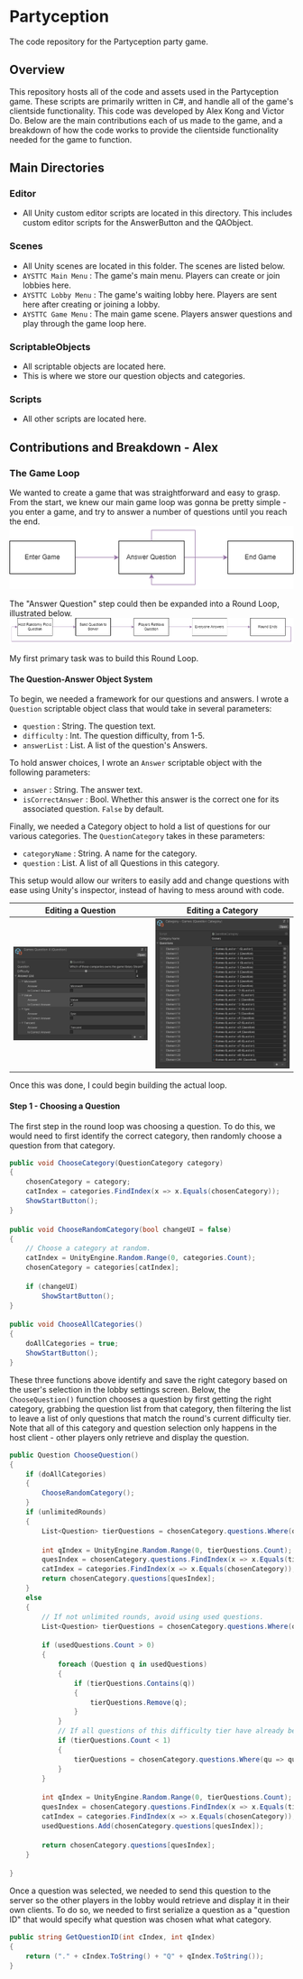 # Partyception
 The code repository for the Partyception party game.

## Overview
This repository hosts all of the code and assets used in the Partyception game.
These scripts are primarily written in C#, and handle all of the game's clientside functionality.
This code was developed by Alex Kong and Victor Do. Below are the main contributions each of us made to the game, and a breakdown of how the code works to provide the clientside functionality needed for the game to function.

## Main Directories
### Editor
- All Unity custom editor scripts are located in this directory. This includes custom editor scripts for the AnswerButton and the QAObject.
### Scenes
- All Unity scenes are located in this folder. The scenes are listed below.
- `AYSTTC Main Menu` : The game's main menu. Players can create or join lobbies here.
- `AYSTTC Lobby Menu` : The game's waiting lobby here. Players are sent here after creating or joining a lobby.
- `AYSTTC Game Menu` : The main game scene. Players answer questions and play through the game loop here.
### ScriptableObjects
- All scriptable objects are located here.
- This is where we store our question objects and categories. 
### Scripts
- All other scripts are located here.



## Contributions and Breakdown - Alex

### The Game Loop
We wanted to create a game that was straightforward and easy to grasp. From the start, we knew our main game loop was gonna be pretty simple - you enter a game, and try to answer a number of questions until you reach the end.
![Main Game Loop Flowchart](https://github.com/Tenodru/Partyception/blob/25e4aa505c1dd881a2f8a55a98c0d6696e805cb6/Other/Readme%20Resources/Alex/Game%20Loop%20Flowchart%201.png)

The "Answer Question" step could then be expanded into a Round Loop, illustrated below.
![Round Loop Flowchart](https://github.com/Tenodru/Partyception/blob/0e76fbd66557594684a1fb64e7fdd183fab46c6e/Other/Readme%20Resources/Alex/Round%20Loop.png)

My first primary task was to build this Round Loop.


#### The Question-Answer Object System
To begin, we needed a framework for our questions and answers. I wrote a `Question` scriptable object class that would take in several parameters:
- `question` : String. The question text.
- `difficulty` : Int. The question difficulty, from 1-5.
- `answerList` : List. A list of the question's Answers.

To hold answer choices, I wrote an `Answer` scriptable object with the following parameters:
- `answer` : String. The answer text.
- `isCorrectAnswer` : Bool. Whether this answer is the correct one for its associated question. `False` by default.

Finally, we needed a Category object to hold a list of questions for our various categories. The `QuestionCategory` takes in these parameters:
- `categoryName` : String. A name for the category.
- `question` : List. A list of all Questions in this category.

This setup would allow our writers to easily add and change questions with ease using Unity's inspector, instead of having to mess around with code.

Editing a Question            |  Editing a Category
:-------------------------:|:-------------------------:
![Inspector 1](https://github.com/Tenodru/Partyception/blob/9603e1fa1ee0bb9d937300aa42ed1c63997ad948/Other/Readme%20Resources/Alex/ScriptableObject%20Games.PNG) | ![Inspector 2](https://github.com/Tenodru/Partyception/blob/9603e1fa1ee0bb9d937300aa42ed1c63997ad948/Other/Readme%20Resources/Alex/ScriptableObject%20Category.PNG)

Once this was done, I could begin building the actual loop.


#### Step 1 - Choosing a Question
The first step in the round loop was choosing a question. To do this, we would need to first identify the correct category, then randomly choose a question from that category.

```csharp
public void ChooseCategory(QuestionCategory category)
{
    chosenCategory = category;
    catIndex = categories.FindIndex(x => x.Equals(chosenCategory));
    ShowStartButton();
}

public void ChooseRandomCategory(bool changeUI = false)
{
    // Choose a category at random.
    catIndex = UnityEngine.Random.Range(0, categories.Count);
    chosenCategory = categories[catIndex];

    if (changeUI)
        ShowStartButton();
}

public void ChooseAllCategories()
{
    doAllCategories = true;
    ShowStartButton();
}
```

These three functions above identify and save the right category based on the user's selection in the lobby settings screen. Below, the `ChooseQuestion()` function chooses a question by first getting the right category, grabbing the question list from that category, then filtering the list to leave a list of only questions that match the round's current difficulty tier. Note that all of this category and question selection only happens in the host client - other players only retrieve and display the question.

```csharp
public Question ChooseQuestion()
{
    if (doAllCategories)
    {
        ChooseRandomCategory();
    }
    if (unlimitedRounds)
    {
        List<Question> tierQuestions = chosenCategory.questions.Where(qu => qu.difficulty == currentTier).ToList();

        int qIndex = UnityEngine.Random.Range(0, tierQuestions.Count);
        quesIndex = chosenCategory.questions.FindIndex(x => x.Equals(tierQuestions[qIndex]));
        catIndex = categories.FindIndex(x => x.Equals(chosenCategory));
        return chosenCategory.questions[quesIndex];
    }
    else
    {
        // If not unlimited rounds, avoid using used questions.
        List<Question> tierQuestions = chosenCategory.questions.Where(qu => qu.difficulty == currentTier).ToList();

        if (usedQuestions.Count > 0)
        {
            foreach (Question q in usedQuestions)
            {
                if (tierQuestions.Contains(q))
                {
                    tierQuestions.Remove(q);
                }
            }
            // If all questions of this difficulty tier have already been used, we can re-use the old questions.
            if (tierQuestions.Count < 1)
            {
                tierQuestions = chosenCategory.questions.Where(qu => qu.difficulty == currentTier).ToList();
            }
        }

        int qIndex = UnityEngine.Random.Range(0, tierQuestions.Count);
        quesIndex = chosenCategory.questions.FindIndex(x => x.Equals(tierQuestions[qIndex]));
        catIndex = categories.FindIndex(x => x.Equals(chosenCategory));
        usedQuestions.Add(chosenCategory.questions[quesIndex]);

        return chosenCategory.questions[quesIndex];
    }

}
```

Once a question was selected, we needed to send this question to the server so the other players in the lobby would retrieve and display it in their own clients. To do so, we needed to first serialize a question as a "question ID" that would specify what question was chosen what what category.

```csharp
public string GetQuestionID(int cIndex, int qIndex)
{
    return ("." + cIndex.ToString() + "Q" + qIndex.ToString());
}
```
